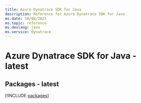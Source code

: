 ```yaml
---
title: Azure Dynatrace SDK for Java
description: Reference for Azure Dynatrace SDK for Java
ms.date: 10/08/2025
ms.topic: reference
ms.devlang: java
ms.service: dynatrace
---
```

# Azure Dynatrace SDK for Java - latest
## Packages - latest
[!INCLUDE [packages](dynatrace-index.md)]